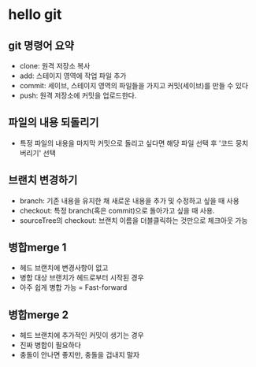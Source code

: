 # hello git

## git 명령어 요약

- clone: 원격 저장소 복사
- add: 스테이지 영역에 작업 파일 추가
- commit: 세이브, 스테이지 영역의 파일들을 가지고 커밋(세이브)를 만들 수 있다
- push: 원격 저장소에 커밋을 업로드한다.

## 파일의 내용 되돌리기
- 특정 파일의 내용을 마지막 커밋으로 돌리고 싶다면 해당 파일 선택 후 '코드 뭉치 버리기' 선택

## 브랜치 변경하기

- branch: 기존 내용을 유지한 채 새로운 내용을 추가 및 수정하고 싶을 때 사용
- checkout: 특정 branch(혹은 commit)으로 돌아가고 싶을 때 사용.
- sourceTree의 checkout: 브랜치 이름을 더블클릭하는 것만으로 체크아웃 가능

## 병합merge 1

- 헤드 브랜치에 변경사항이 없고
- 병합 대상 브랜치가 헤드로부터 시작된 경우
- 아주 쉽게 병합 가능 = Fast-forward

## 병합merge 2
- 헤드 브랜치에 추가적인 커밋이 생기는 경우
- 진짜 병합이 필요하다
- 충돌이 안나면 좋지만, 충돌을 겁내지 말자